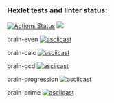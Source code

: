 ### Hexlet tests and linter status:
[![Actions Status](https://github.com/danokp/python-project-49/workflows/hexlet-check/badge.svg)](https://github.com/danokp/python-project-49/actions)
<a href="https://codeclimate.com/github/danokp/python-project-49/maintainability"><img src="https://api.codeclimate.com/v1/badges/3bfb7273713457a21fbf/maintainability" /></a>

brain-even
[![asciicast](https://asciinema.org/a/IP1rN4ElFS8xQQFco5nKag34Q.png)](https://asciinema.org/a/IP1rN4ElFS8xQQFco5nKag34Q)


brain-calc
[![asciicast](https://asciinema.org/a/MLvNuExSZPTs4j9OczE0vvIqD.png)](https://asciinema.org/a/MLvNuExSZPTs4j9OczE0vvIqD)

brain-gcd
[![asciicast](https://asciinema.org/a/2bg04pMhY764UNUZZWh3iXexq.png)](https://asciinema.org/a/2bg04pMhY764UNUZZWh3iXexq)

brain-progression
[![asciicast](https://asciinema.org/a/cPe5AqRy8wKasuQ7WoA5vp1Ng.png)](https://asciinema.org/a/cPe5AqRy8wKasuQ7WoA5vp1Ng)

brain-prime
[![asciicast](https://asciinema.org/a/k778WRqCSAhsDtJVGupS3IeUu.png)](https://asciinema.org/a/k778WRqCSAhsDtJVGupS3IeUu)
